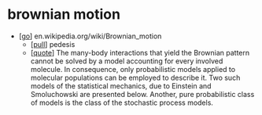 # brownian motion

- [[go]] en.wikipedia.org/wiki/Brownian_motion
  - [[pull]] pedesis
  - [[quote]] The many-body interactions that yield the Brownian pattern cannot be solved by a model accounting for every involved molecule. In consequence, only probabilistic models applied to molecular populations can be employed to describe it. Two such models of the statistical mechanics, due to Einstein and Smoluchowski are presented below. Another, pure probabilistic class of models is the class of the stochastic process models. 


[//begin]: # "Autogenerated link references for markdown compatibility"
[go]: go "Go"
[pull]: pull "Pull"
[quote]: quote "Quote"
[//end]: # "Autogenerated link references"